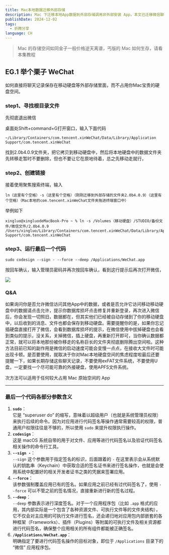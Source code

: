 ```yaml
---
title: Mac本地数据迁移外部存储
description: Mac 下迁移本地App数据到外部存储调用非外部安装 App，本文已迁移微信聊天记录为例子
publishDate: 2024-12-02
tags:
  - 折腾分享
language: CH
---
```

> Mac 的存储空间如同金子一般价格逆天离谱，丐版的 Mac 如何生存，请看本集教程

## EG.1 举个栗子 WeChat

如何直接将聊天记录保存在移动硬盘等外部存储里面，而不占用你Mac宝贵的硬盘空间。

### step1、寻找根目录文件

先彻底退出微信

桌面处Shift+command+G打开窗口，输入下面代码

```
~/Library/Containers/com.tencent.xinWeChat/Data/Library/Application Support/com.tencent.xinWeChat
```

找到2.0b4.0.9文件夹，把它拷贝到移动硬盘中，然后将本地硬盘中的数据文件夹先转移走暂时不要删除，但也不要让它在原地待着，总之先移动走就行，

### step2、创建链接

接着使用聚焦搜索终端，输入

```
ln（这里有个空格）-s（这里有个空格）（刚刚迁移到外部存储的文件夹2.0b4.0.9）（这里有个空格）（Mac本地的com.tencent.xinWeChat文件夹拖进终端窗口中）
```

举例如下

```
xingluo@xingluodeMacBook-Pro ~ % ln -s /Volumes（移动硬盘）/STUDIO/备份文件/微信文件/2.0b4.0.9  /Users/xingluo/Library/Containers/com.tencent.xinWeChat/Data/Library/Application\ Support/com.tencent.xinWeChat
```

### step3、运行最后一个代码

```
sudo codesign --sign - --force --deep /Applications/WeChat.app
```

按回车确认，输入管理员密码并再次按回车确认，看到这行提示后再次打开微信，

![](https://pic.en.icu/i/2024/12/02/3fem4c-0.webp)

### Q&A

如果询问你是否允许微信访问其他App中的数据，或者是否允许它访问移动移动硬盘中的数据请点击允许，提示你数据库损坏点击修复并重新登录，再次进入微信后，你会发现一切照旧，数据都在，但其实他们已经被自动存储到了你的移动硬盘中，以后收到的消息、文件也都会保存到移动硬盘。需要提醒你的是，如果你忘记插硬盘直接打开了微信，会看到数据库损坏的提示，在微信使用中拔掉硬盘也会看到类似的提示，没关系，关掉微信，插上硬盘，再重新打开即可，当你确认数据都正常，就可以将本地那份被你移走的名称巨长的文件夹彻底删除腾出空间啦。这种方法目前已知的副作用是微信的启动速度可能会变慢一点点，在接收大文件时可能出现卡顿。是否要使用，就取决于你对Mac本地硬盘空间的焦虑程度啦最后还要提醒一下，如果长期存储这些聊天记录，不要使用exFAT文件系统，不要使用U盘，一定要找一个尽可能可靠的外接硬盘，使用APFS文件系统。

次方法可以适用于任何较大占用 Mac 原始空间的 App

---

### 最后一个代码**各部分参数含义**

1. **`sudo`**：\
   它是 “superuser do” 的缩写，意味着以超级用户（也就是系统管理员权限）来执行后续的命令。因为对应用进行代码签名等操作通常需要较高的权限，普通用户权限往往是不够的，所以使用 `sudo` 来提升权限执行操作。
1. **`codesign`**：\
   这是 macOS 系统自带的用于对文件、应用等进行代码签名以及验证代码签名相关操作的命令行工具。
1. **`--sign -`**：\
   `--sign` 这个参数用于指定签名的标识，后面跟着的 `-` 在这里表示会从系统默认的钥匙串（Keychain）中获取合适的签名证书来进行签名操作，也就是会使用系统中配置好的相关开发者证书之类的凭据来签署应用。
1. **`--force`**：\
   该参数强制覆盖应用已有的签名。如果应用之前已经有过代码签名了，使用 `--force` 可以不管之前的签名情况，直接重新进行新的签名过程。
1. **`--deep`**：\
   `--deep` 参数表示进行深度签名。对于一个应用程序包（比如 `.app` 格式的应用，其内部实际是一个包含了各种资源文件、可执行文件等的文件夹结构），它不仅会对主应用的可执行文件进行签名，还会递归地对应用包内部嵌套的各种框架（Frameworks）、插件（Plugins）等附属的可执行文件及相关资源都进行代码签名，确保整个应用相关的所有组件都能被正确签名。
1. **`/Applications/WeChat.app`**：\
   明确指定了要进行代码签名操作的目标对象，即位于 `/Applications` 目录下的 “微信” 应用程序包。
